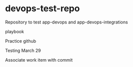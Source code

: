 # devops-test-repo

Repository to test app-devops and app-devops-integrations

playbook

Practice github 

Testing
March 29

Associate work item with commit
